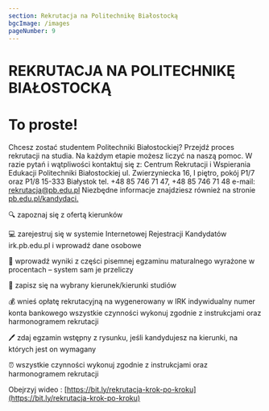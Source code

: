 ```yaml
---
section: Rekrutacja na Politechnikę Białostocką
bgcImage: /images
pageNumber: 9
---
```


# REKRUTACJA NA POLITECHNIKĘ BIAŁOSTOCKĄ

# To proste!

Chcesz zostać studentem Politechniki Białostockiej? Przejdź proces rekrutacji na studia. Na każdym etapie możesz liczyć na naszą pomoc. W razie pytań i wątpliwości kontaktuj się z:
Centrum Rekrutacji i Wspierania Edukacji Politechniki Białostockiej
ul. Zwierzyniecka 16, I piętro, pokój P1/7 oraz P1/8 15-333 Białystok
tel. +48 85 746 71 47, +48 85 746 71 48
e-mail: rekrutacja@pb.edu.pl
Niezbędne informacje znajdziesz również na stronie
[pb.edu.pl/kandydaci.](https://pb.edu.pl/kandydaci)

🔍 zapoznaj się z ofertą kierunków

💻 zarejestruj się w systemie Internetowej Rejestracji Kandydatów irk.pb.edu.pl i wprowadź dane osobowe

📲 wprowadź wyniki z części pisemnej egzaminu maturalnego wyrażone w procentach – system sam je przeliczy

📝 zapisz się na wybrany kierunek/kierunki studiów

💰 wnieś opłatę rekrutacyjną na wygenerowany w IRK indywidualny numer konta bankowego wszystkie czynności wykonuj zgodnie z instrukcjami oraz harmonogramem rekrutacji

🖊️ zdaj egzamin wstępny z rysunku, jeśli kandydujesz na kierunki, na których jest on wymagany

⏰ wszystkie czynności wykonuj zgodnie z instrukcjami oraz harmonogramem rekrutacji

Obejrzyj wideo :
[https://bit.ly/rekrutacja-krok-po-kroku](https://bit.ly/rekrutacja-krok-po-kroku)
